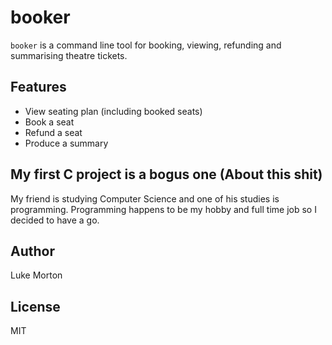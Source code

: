# booker

`booker` is a command line tool for booking, viewing,
refunding and summarising theatre tickets.

## Features

- View seating plan (including booked seats) 
- Book a seat
- Refund a seat
- Produce a summary

## My first C project is a bogus one (About this shit)

My friend is studying Computer Science and one of his studies
is programming. Programming happens to be my hobby and full
time job so I decided to have a go.

## Author

Luke Morton

## License

MIT
